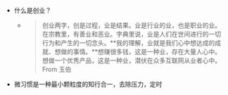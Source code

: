 - 什么是创业？
	- > 创业两字，创是过程，业是结果。业是行业的业，也是职业的业。在宗教里，有善业和恶业。字典里说，业是人们在世间进行的一切行为和产生的一切念头。**我的理解，业就是我们心中想达成的成就、想做的事情。**想赚很多钱，这是一种业，存在大量人心中。想做一个优秀产品，这是一种业，潜伏在众多互联网从业者心中。 From 玉伯
- 微习惯是一种最小颗粒度的知行合一，去除压力，定时